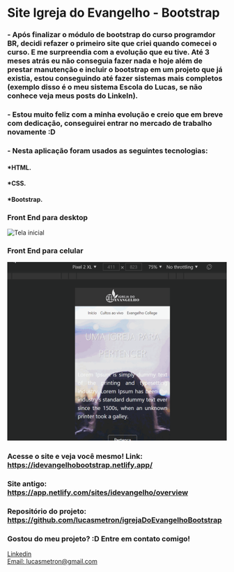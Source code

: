 # Site Igreja do Evangelho - Bootstrap

### - Após finalizar o módulo de bootstrap do curso programdor BR, decidi refazer o primeiro site que criei quando comecei o curso. E me surpreendia com a evolução que eu tive. Até 3 meses atrás eu não conseguia fazer nada e hoje além de prestar manutenção e incluir o bootstrap em um projeto que já existia, estou conseguindo até fazer sistemas mais completos (exemplo disso é o meu sistema Escola do Lucas, se não conhece veja meus posts do LinkeIn).

### - Estou muito feliz com a minha evolução e creio que em breve com dedicação, conseguirei entrar no mercado de trabalho novamente :D

### - Nesta aplicação foram usados as seguintes tecnologias:

#### *HTML.
#### *CSS.
#### *Bootstrap.

### Front End para desktop
![Tela inicial](assets/gifs/desktop.gif)

### Front End para celular
![Tela Inicial](assets/gifs/mobile.gif)

### Acesse o site e veja você mesmo! Link: https://idevangelhobootstrap.netlify.app/
### Site antigo: https://app.netlify.com/sites/idevangelho/overview

### Repositório do projeto: https://github.com/lucasmetron/igrejaDoEvangelhoBootstrap

### Gostou do meu projeto? :D Entre em contato comigo! 
[Linkedin](https://www.linkedin.com/in/lucas-rosa-058683102/) <br/>
[Email: lucasmetron@gmail.com](mailto:lucasmetron@gmail.com)



